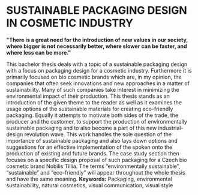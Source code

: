 # SUSTAINABLE PACKAGING DESIGN IN COSMETIC INDUSTRY

**"There is a great need for the introduction of new values in our society, where bigger is not necessarily better, where slower can be faster, and where less can be more."**

This bachelor thesis deals with a topic of a sustainable packaging design with a focus on packaging design for a cosmetic industry. Furthermore it is primarily focused on bio cosmetic brands which are, in my opinion, the companies that often seek innovations and new approaches in a matter of sustainability. Many of such companies take interest in minimizing the environmental impact of their production. This thesis stands as an introduction of the given theme to the reader as well as it examines the usage options of the sustainable materials for creating eco-friendly packaging. Equally it attempts to motivate both sides of the trade, the producer and the customer, to support the production of environmentally sustainable packaging and to also become a part of this new industrial-design revolution wave. This work handles the sole question of the importance of sustainable packaging and also lays down options and suggestions for an effective implementation of the spoken onto the production of existing and future brands. The case study section then focuses on a specific design proposal of such packaging for a Czech bio cosmetic brand Nobilis Tillia. The terms “environmentally sustainable”, “sustainable” and “eco-friendly” will appear throughout the whole thesis and have the same meaning.
**Keywords:** Packaging, environmental sustainability, natural cosmetics, visual communication, visual style
